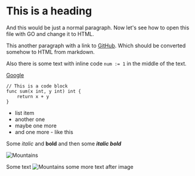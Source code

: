 # This is a heading

And this would be just a normal paragraph. Now let's see how to open this file with GO and change it to HTML.

This another paragraph with a link to [GitHub](https://github.com). Which should be converted somehow to HTML from markdown.

Also there is some text with inline code `num := 1` in the middle of the text.

[Google](https://google.com)

```
// This is a code block
func sum(x int, y int) int {
    return x + y
}
```

- list item
- another one
- maybe one more
- and one more - like this

Some _italic_ and __bold__ and then some *__italic bold__*

![Mountains](https://images.pexels.com/photos/12784538/pexels-photo-12784538.jpeg)

Some text ![Mountains](https://images.pexels.com/photos/12784538/pexels-photo-12784538.jpeg) some more text after image
